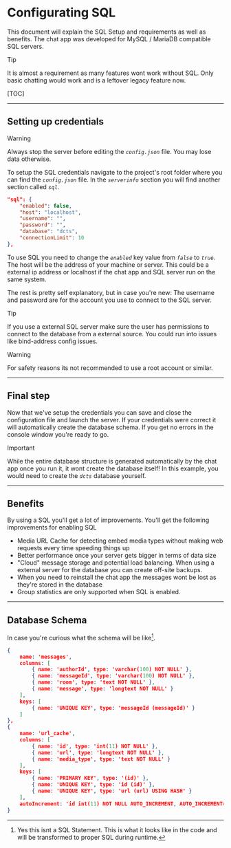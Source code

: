 # Configurating SQL

This document will explain the SQL Setup and requirements as well as benefits. The chat app was developed for MySQL / MariaDB compatible SQL servers.

> [!TIP]
>
> It is almost a requirement as many features wont work without SQL. Only basic chatting would work and is a leftover legacy feature now.

[TOC]

------

## Setting up credentials

> [!Warning]
>
> Always stop the server before editing the *`config.json`* file. You may lose data otherwise.

To setup the SQL credentials navigate to the project's root folder where you can find the *`config.json`* file. In the *`serverinfo`* section you will find another section called *`sql`*.

```json
"sql": {
    "enabled": false,
    "host": "localhost",
    "username": "",
    "password": "",
    "database": "dcts",
    "connectionLimit": 10
},
```

To use SQL you need to change the *`enabled`* key value from *`false`* to *`true`*. The host will be the address of your machine or server. This could be a external ip address or localhost if the chat app and SQL server run on the same system. 

The rest is pretty self explanatory, but in case you're new: The username and password are for the account you use to connect to the SQL server.

> [!Tip]
>
> If you use a external SQL server make sure the user has permissions to connect to the database from a external source. You could run into issues like bind-address config issues.

> [!Warning]
>
> For safety reasons its not recommended to use a root account or similar.

------

## Final step

Now that we've setup the credentials you can save and close the configuration file and launch the server. If your credentials were correct it will automatically create the database schema. If you get no errors in the console window you're ready to go.

> [!Important]
>
> While the entire database structure is generated automatically by the chat app once you run it, it wont create the database itself! In this example, you would need to create the *`dcts`* database yourself.

------

## Benefits

By using a SQL you'll get a lot of improvements. You'll get the following improvements for enabling SQL

- Media URL Cache for detecting embed media types without making web requests every time speeding things up
- Better performance once your server gets bigger in terms of data size
- "Cloud" message storage and potential load balancing. When using a external server for the database you can create off-site backups. 
- When you need to reinstall the chat app the messages wont be lost as they're stored in the database
- Group statistics are only supported when SQL is enabled.

------

## Database Schema

In case you're curious what the schema will be like[^ databaseSchema]. 

```json
{
    name: 'messages',
    columns: [
        { name: 'authorId', type: 'varchar(100) NOT NULL' },
        { name: 'messageId', type: 'varchar(100) NOT NULL' },
        { name: 'room', type: 'text NOT NULL' },
        { name: 'message', type: 'longtext NOT NULL' }
    ],
    keys: [
        { name: 'UNIQUE KEY', type: 'messageId (messageId)' }
    ]
},
{
    name: 'url_cache',
    columns: [
        { name: 'id', type: 'int(11) NOT NULL' },
        { name: 'url', type: 'longtext NOT NULL' },
        { name: 'media_type', type: 'text NOT NULL' }
    ],
    keys: [
        { name: 'PRIMARY KEY', type: '(id)' },
        { name: 'UNIQUE KEY', type: 'id (id)' },
        { name: 'UNIQUE KEY', type: 'url (url) USING HASH' }
    ],
    autoIncrement: 'id int(11) NOT NULL AUTO_INCREMENT, AUTO_INCREMENT=55'
}
```



[^ databaseSchema]: Yes this isnt a SQL Statement. This is what it looks like in the code and will be transformed to proper SQL during runtime.